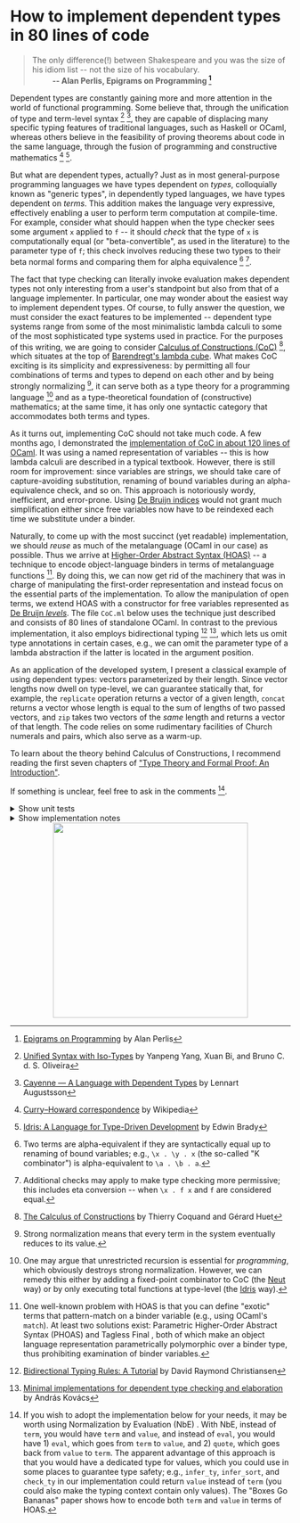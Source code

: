 # How to implement dependent types in 80 lines of code

> The only difference(!) between Shakespeare and you was the size of his idiom list -- not the size of his vocabulary.<br>&emsp; &emsp; <b>-- Alan Perlis, Epigrams on Programming [^epigrams]</b>

Dependent types are constantly gaining more and more attention in the world of functional programming. Some believe that, through the unification of type and term-level syntax [^unified-syntax] [^cayenne], they are capable of displacing many specific typing features of traditional languages, such as Haskell or OCaml, whereas others believe in the feasibility of proving theorems about code in the same language, through the fusion of programming and constructive mathematics [^curry-howard] [^idris-lang].

But what are dependent types, actually? Just as in most general-purpose programming languages we have types dependent on _types_, colloquially known as "generic types", in dependently typed languages, we have types dependent on _terms_. This addition makes the language very expressive, effectively enabling a user to perform term computation at compile-time. For example, consider what should happen when the type checker sees some argument `x` applied to `f` -- it should _check_ that the type of `x` is computationally equal (or "beta-convertible", as used in the literature) to the parameter type of `f`; this check involves reducing these two types to their beta normal forms and comparing them for alpha equivalence [^alpha-eq] [^eta-conv].

The fact that type checking can literally invoke evaluation makes dependent types not only interesting from a user's standpoint but also from that of a language implementer. In particular, one may wonder about the easiest way to implement dependent types. Of course, to fully answer the question, we must consider the exact features to be implemented -- dependent type systems range from some of the most minimalistic lambda calculi to some of the most sophisticated type systems used in practice. For the purposes of this writing, we are going to consider [Calculus of Constructions (CoC)] [^coc], which situates at the top of [Barendregt's lambda cube]. What makes CoC exciting is its simplicity and expressiveness: by permitting all four combinations of terms and types to depend on each other and by being strongly normalizing [^strong-norm], it can serve both as a type theory for a programming language [^CoC-pl] and as a type-theoretical foundation of (constructive) mathematics; at the same time, it has only one syntactic category that accommodates both terms and types.

[Calculus of Constructions (CoC)]: https://en.wikipedia.org/wiki/Calculus_of_constructions
[Barendregt's lambda cube]: https://en.wikipedia.org/wiki/Lambda_cube

As it turns out, implementing CoC should not take much code. A few months ago, I demonstrated the [implementation of CoC in about 120 lines of OCaml]. It was using a named representation of variables -- this is how lambda calculi are described in a typical textbook. However, there is still room for improvement: since variables are strings, we should take care of capture-avoiding substitution, renaming of bound variables during an alpha-equivalence check, and so on. This approach is notoriously wordy, inefficient, and error-prone. Using [De Bruijn indices] would not grant much simplification either since free variables now have to be reindexed each time we substitute under a binder.

[implementation of CoC in about 120 lines of OCaml]: https://gist.github.com/Hirrolot/89c60f821270059a09c14b940b454fd6
[De Bruijn indices]: https://en.wikipedia.org/wiki/De_Bruijn_index

Naturally, to come up with the most succinct (yet readable) implementation, we should _reuse_ as much of the metalanguage (OCaml in our case) as possible. Thus we arrive at [Higher-Order Abstract Syntax (HOAS)] -- a technique to encode object-language binders in terms of metalanguage functions [^hoas]. By doing this, we can now get rid of the machinery that was in charge of manipulating the first-order representation and instead focus on the essential parts of the implementation. To allow the manipulation of open terms, we extend HOAS with a constructor for free variables represented as [De Bruijn _levels_]. The file `CoC.ml` below uses the technique just described and consists of 80 lines of standalone OCaml. In contrast to the previous implementation, it also employs bidirectional typing [^bidirectional-typing] [^elab-zoo], which lets us omit type annotations in certain cases, e.g., we can omit the parameter type of a lambda abstraction if the latter is located in the argument position.

[Higher-Order Abstract Syntax (HOAS)]: https://cstheory.stackexchange.com/questions/20071/what-is-higher-order-in-higher-order-abstract-syntax
[De Bruijn _levels_]: https://proofassistants.stackexchange.com/questions/900/when-should-i-use-de-bruijn-levels-instead-of-indices

As an application of the developed system, I present a classical example of using dependent types: vectors parameterized by their length. Since vector lengths now dwell on type-level, we can guarantee statically that, for example, the `replicate` operation returns a vector of a given length, `concat` returns a vector whose length is equal to the sum of lengths of two passed vectors, and `zip` takes two vectors of the _same_ length and returns a vector of that length. The code relies on some rudimentary facilities of Church numerals and pairs, which also serve as a warm-up.

To learn about the theory behind Calculus of Constructions, I recommend reading the first seven chapters of ["Type Theory and Formal Proof: An Introduction"].

["Type Theory and Formal Proof: An Introduction"]: https://www.amazon.com/Type-Theory-Formal-Proof-Introduction/dp/110703650X

If something is unclear, feel free to ask in the comments [^future-directions].

[^epigrams]: [Epigrams on Programming](https://web.archive.org/web/19990117034445/http://www-pu.informatik.uni-tuebingen.de/users/klaeren/epigrams.html) by Alan Perlis
[^unified-syntax]: [Unified Syntax with Iso-Types](https://i.cs.hku.hk/~bruno/papers/aplas2016.pdf) by Yanpeng Yang, Xuan Bi, and Bruno C. d. S. Oliveira
[^cayenne]: [Cayenne — A Language with Dependent Types](https://link.springer.com/chapter/10.1007/10704973_6) by Lennart Augustsson
[^curry-howard]: [Curry–Howard correspondence](https://en.wikipedia.org/wiki/Curry%E2%80%93Howard_correspondence) by Wikipedia
[^idris-lang]: [Idris: A Language for Type-Driven Development](https://www.idris-lang.org/) by Edwin Brady
[^alpha-eq]: Two terms are alpha-equivalent if they are syntactically equal up to renaming of bound variables; e.g., `\x . \y . x` (the so-called "K combinator") is alpha-equivalent to `\a . \b . a`.
[^eta-conv]: Additional checks may apply to make type checking more permissive; this includes eta conversion -- when `\x . f x` and `f` are considered equal.
[^coc]: [The Calculus of Constructions](https://hal.inria.fr/file/index/docid/76024/filename/RR-0530.pdf) by Thierry Coquand and Gérard Huet
[^strong-norm]: Strong normalization means that every term in the system eventually reduces to its value.
[^CoC-pl]: One may argue that unrestricted recursion is essential for _programming_, which obviously destroys strong normalization. However, we can remedy this either by adding a fixed-point combinator to CoC (the [Neut] way) or by only executing total functions at type-level (the [Idris] way).
[^hoas]: One well-known problem with HOAS is that you can define "exotic" terms that pattern-match on a binder variable (e.g., using OCaml's `match`). At least two solutions exist: Parametric Higher-Order Abstract Syntax (PHOAS) [^phoas-1] [^phoas-2] [^phoas-3] and Tagless Final [^tf-1] [^tf-2] [^tf-3], both of which make an object language representation parametrically polymorphic over a binder type, thus prohibiting examination of binder variables.
[^phoas-1]: [Parametric Higher-Order Abstract Syntax for Mechanized Semantics](http://adam.chlipala.net/papers/PhoasICFP08/PhoasICFP08.pdf) by Adam Chlipala
[^phoas-2]: [Parametric HOAS with first-class modules](https://web.archive.org/web/20230224205154/https://syntaxexclamation.wordpress.com/2014/06/27/parametric-hoas-with-first-class-modules/) by Matthias Puech
[^phoas-3]: [Boxes Go Bananas: Encoding Higher-Order Abstract Syntax with Parametric Polymorphism](https://www.seas.upenn.edu/~sweirich/papers/itabox/icfp-published-version.pdf) by Geoffrey Washburn and Stephanie Weirich
[^tf-1]: [Finally Tagless, Partially Evaluated](https://okmij.org/ftp/tagless-final/JFP.pdf) by Jacques Carette, Oleg Kiselyov and Chung-chieh Shan
[^tf-2]: [Typed Tagless Final Interpreters](https://okmij.org/ftp/tagless-final/course/lecture.pdf) by Oleg Kiselyov
[^tf-3]: [Tagless-Final Style: Applications and Examples](https://okmij.org/ftp/tagless-final/cookbook.html) by Oleg Kiselyov
[^bidirectional-typing]: [Bidirectional Typing Rules: A Tutorial](https://davidchristiansen.dk/tutorials/bidirectional.pdf) by David Raymond Christiansen
[^elab-zoo]: [Minimal implementations for dependent type checking and elaboration](https://github.com/AndrasKovacs/elaboration-zoo) by András Kovács
[^future-directions]: If you wish to adopt the implementation below for your needs, it may be worth using Normalization by Evaluation (NbE) [^elab-zoo] [^NbE]. With NbE, instead of `term`, you would have `term` and `value`, and instead of `eval`, you would have 1) `eval`, which goes from `term` to `value`, and 2) `quote`, which goes back from `value` to `term`. The apparent advantage of this approach is that you would have a dedicated type for values, which you could use in some places to guarantee type safety; e.g., `infer_ty`, `infer_sort`, and `check_ty` in our implementation could return `value` instead of `term` (you could also make the typing context contain only values). The "Boxes Go Bananas" [^phoas-3] paper shows how to encode both `term` and `value` in terms of HOAS.
[^NbE]: [Checking Dependent Types with Normalization by Evaluation: A Tutorial](https://davidchristiansen.dk/tutorials/nbe/) ([Haskell version](https://davidchristiansen.dk/tutorials/implementing-types-hs.pdf)) by David Thrane Christiansen

[Neut]: https://github.com/vekatze/neut
[idris]: https://www.idris-lang.org/

<details>
  <summary>Show unit tests</summary>

```ml
let test_print () =
  assert (print 123 @@ FreeVar 42 = "42");
  assert (print 42 Star = "*");
  assert (print 42 Box = "☐");
  (* Lambdas. *)
  assert (print 3 @@ Lam (fun x -> x) = "(λ3)");
  assert (print 3 @@ Lam (fun x -> Appl (x, FreeVar 42)) = "(λ(3 42))");
  (* Pi types. *)
  assert (print 3 @@ Pi (FreeVar 0, fun x -> x) = "(Π0.3)");
  assert (
    print 3 @@ Pi (FreeVar 0, fun x -> Appl (x, FreeVar 42)) = "(Π0.(3 42))");
  (* Applications. *)
  assert (print 42 @@ Appl (FreeVar 1, FreeVar 2) = "(1 2)");
  (* Annotations. *)
  assert (print 42 @@ Ann (FreeVar 1, FreeVar 2) = "(1 : 2)")

let test_equate () =
  let assert_eq t = assert (equate 42 (t, t)) in
  let assert_neq m n =
    assert (not @@ equate 42 (m, n));
    assert (not @@ equate 42 (n, m))
  in
  (* Free variables. *)
  assert_eq (FreeVar 0);
  assert_neq (FreeVar 0) (FreeVar 123);
  assert_neq (FreeVar 0) Star;
  (* Star and box. *)
  assert_eq Star;
  assert_neq Star (FreeVar 0);
  assert_eq Box;
  assert_neq Box (FreeVar 0);
  (* Lambdas. *)
  assert_eq (Lam (fun x -> x));
  assert_neq (Lam (fun x -> x)) (Lam (fun _ -> Star));
  assert_neq (Lam (fun x -> x)) Star;
  (* Pi types. *)
  assert_eq (Pi (FreeVar 0, fun x -> x));
  assert_neq (Pi (FreeVar 0, fun x -> x)) (Pi (FreeVar 123, fun x -> x));
  assert_neq (Pi (FreeVar 0, fun x -> x)) (Pi (FreeVar 0, fun _ -> Star));
  assert_neq (Pi (FreeVar 0, fun x -> x)) Star;
  (* Do not evaluate under a binder automatically. *)
  assert_neq (Lam (fun x -> x)) (Lam (fun x -> Appl (Lam (fun x -> x), x)));
  assert_neq
    (Pi (FreeVar 0, fun x -> x))
    (Pi (FreeVar 0, fun x -> Appl (Lam (fun x -> x), x)));
  (* Applications. *)
  assert_eq (Appl (FreeVar 0, FreeVar 1));
  assert_neq (Appl (FreeVar 0, FreeVar 1)) (Appl (FreeVar 123, FreeVar 1));
  assert_neq (Appl (FreeVar 0, FreeVar 1)) (Appl (FreeVar 0, FreeVar 123));
  assert_neq (Appl (FreeVar 0, FreeVar 1)) Star;
  (* Annotations. *)
  assert_eq (Ann (FreeVar 0, FreeVar 1));
  assert_neq (Ann (FreeVar 0, FreeVar 1)) (Ann (FreeVar 123, FreeVar 1));
  assert_neq (Ann (FreeVar 0, FreeVar 1)) (Ann (FreeVar 0, FreeVar 123));
  assert_neq (Ann (FreeVar 0, FreeVar 1)) Star

let test_eval () =
  let assert_eval t expected = assert (equate 0 (eval t, expected)) in
  assert_eval (FreeVar 42) (FreeVar 42);
  assert_eval Star Star;
  assert_eval Box Box;
  (* Lambdas. *)
  assert_eval (Lam (fun x -> x)) (Lam (fun x -> x));
  assert_eval (Lam (fun x -> Appl (Lam (fun x -> x), x))) (Lam (fun x -> x));
  (* Pi types. *)
  assert_eval (Pi (FreeVar 42, fun x -> x)) (Pi (FreeVar 42, fun x -> x));
  assert_eval
    (Pi (FreeVar 42, fun x -> Appl (Lam (fun x -> x), x)))
    (Pi (FreeVar 42, fun x -> x));
  (* Applications. *)
  assert_eval (Appl (Lam (fun x -> x), FreeVar 42)) (FreeVar 42);
  assert_eval (Appl (FreeVar 0, FreeVar 42)) (Appl (FreeVar 0, FreeVar 42));
  assert_eval
    (Appl (Appl (Lam (fun x -> x), FreeVar 0), FreeVar 42))
    (Appl (FreeVar 0, FreeVar 42));
  (* Annotations. *)
  assert_eval (Ann (FreeVar 42, FreeVar 0)) (FreeVar 42)

let assert_infer_sort ctx t expected_ty =
  let lvl = List.length ctx in
  assert (equate lvl (infer_sort lvl ctx t, expected_ty))

let test_infer_sort () =
  assert_infer_sort [] Star Box;
  assert_infer_sort [ Star ] (FreeVar 0) Star;
  assert_infer_sort [ Box ] (FreeVar 0) Box;
  try
    assert_infer_sort [ FreeVar 0; Star ] (FreeVar 1) Box;
    assert false
  with Failure msg -> assert (msg = "Want a sort, got 0: 1")

let assert_infer ctx t expected_ty =
  let lvl = List.length ctx in
  assert (equate lvl (infer_ty lvl ctx t, expected_ty))

let test_infer_var () =
  assert_infer [ Star ] (FreeVar 0) Star;
  assert_infer [ Box; Star ] (FreeVar 0) Star;
  assert_infer [ Box; Box; Star ] (FreeVar 0) Star;
  assert_infer [ Star; Box ] (FreeVar 1) Star;
  assert_infer [ Box; Star; Box ] (FreeVar 1) Star;
  assert_infer [ Star; Box; Box ] (FreeVar 2) Star;
  assert_infer [ Box; Star; Box; Box ] (FreeVar 2) Star;
  try
    assert_infer [ Star; Box; Box ] (FreeVar 3) Box;
    assert false
  with Invalid_argument msg -> assert (msg = "List.nth")

let test_infer_star_box () =
  assert_infer [] Star Box;
  assert_infer [ Box; Box; Box ] Star Box;
  try
    assert_infer [] Box Box;
    assert false
  with Failure msg -> assert (msg = "Has no type: ☐")

let test_infer_pi () =
  (* A term depending on a term. *)
  assert_infer
    [ Pi (FreeVar 0, fun _ -> Star); Star ]
    (Pi (FreeVar 0, fun x -> Appl (FreeVar 1, x)))
    Star;
  (* A term depending on a type. *)
  assert_infer
    [ Pi (Star, fun _ -> Star) ]
    (Pi (Star, fun x -> Appl (FreeVar 0, x)))
    Star;
  (* A type depending on a term. *)
  assert_infer
    [ Pi (FreeVar 0, fun _ -> Box); Star ]
    (Pi (FreeVar 0, fun x -> Appl (FreeVar 1, x)))
    Box;
  (* A type depending on a type. *)
  assert_infer
    [ Pi (Star, fun _ -> Box) ]
    (Pi (Star, fun x -> Appl (FreeVar 0, x)))
    Box;
  try
    assert_infer [ FreeVar 0; Star ] (Pi (FreeVar 1, fun _ -> Star)) Box;
    assert false
  with Failure msg -> (
    assert (msg = "Want a sort, got 0: 1");
    try
      assert_infer [ FreeVar 0; Star ] (Pi (Star, fun _ -> FreeVar 1)) Box;
      assert false
    with Failure msg -> assert (msg = "Want a sort, got 0: 1"))

let test_infer_appl () =
  (* An argument is checkable. *)
  assert_infer
    [ Pi (Pi (Star, fun _ -> Star), fun _ -> FreeVar 0); Star ]
    (Appl (FreeVar 1, Lam (fun x -> x)))
    (FreeVar 0);
  (* An argument is inferrable. *)
  assert_infer
    [ Pi (Star, fun x -> x); Star ]
    (Appl (FreeVar 1, FreeVar 0))
    (FreeVar 0);
  (* Evaluate the resulting type. *)
  assert_infer [ FreeVar 0; Star ]
    (Appl
       ( Ann
           ( Lam (fun _ -> FreeVar 1),
             Pi
               ( Star,
                 fun _ ->
                   Appl
                     ( Ann (Lam (fun x -> x), Pi (Star, fun _ -> Star)),
                       FreeVar 0 ) ) ),
         FreeVar 0 ))
    (FreeVar 0);
  try
    assert_infer [] (Appl (Star, Star)) Box;
    assert false
  with Failure msg -> assert (msg = "Want a Pi type, got ☐: *")

let test_infer_ann () =
  (* Annotate a checkable term. *)
  assert_infer [ Star ]
    (Ann (Lam (fun _ -> FreeVar 0), Pi (FreeVar 0, fun _ -> Star)))
    (Pi (FreeVar 0, fun _ -> Star));
  (* Annotate an inferrable term. *)
  assert_infer [ Star ] (Ann (FreeVar 0, Star)) Star;
  (* Evaluate the resulting type. *)
  assert_infer [ Star ]
    (Ann
       ( Lam (fun x -> x),
         Pi
           ( FreeVar 0,
             fun _ ->
               Appl (Ann (Lam (fun x -> x), Pi (Star, fun _ -> Star)), FreeVar 0)
           ) ))
    (Pi (FreeVar 0, fun _ -> FreeVar 0));
  try
    assert_infer [ FreeVar 0; Star ] (Ann (Star, FreeVar 1)) Box;
    assert false
  with Failure msg -> (
    assert (msg = "Want a sort, got 0: 1");
    try
      assert_infer [ FreeVar 0; Star ] (Ann (FreeVar 1, Star)) Box;
      assert false
    with Failure msg -> assert (msg = "Want type *, got 0: 1"))

let test_infer_lam () =
  try
    assert_infer [] (Lam (fun x -> x)) Box;
    assert false
  with Failure msg -> assert (msg = "Not inferrable: (λ0)")

let assert_check ctx t ty =
  let lvl = List.length ctx in
  assert (equate lvl (check_ty lvl ctx (t, ty), ty))

let test_check_lam () =
  assert_check
    [ Pi (Star, fun _ -> FreeVar 0); Star ]
    (Lam (fun x -> Appl (FreeVar 1, x)))
    (Pi (Star, fun _ -> FreeVar 0));
  try
    assert_check [ Star ] (Lam (fun x -> x)) (Pi (Star, fun _ -> FreeVar 0));
    assert false
  with Failure msg -> (
    assert (msg = "Want type 0, got *: 1");
    try
      assert_check [] (Lam (fun x -> x)) Star;
      assert false
    with Failure msg -> assert (msg = "Want a Pi type, got *: (λ0)"))

let test_check_infer () =
  assert_check [ Star ] (FreeVar 0) Star;
  try
    assert_check [ Box ] (FreeVar 0) Star;
    assert false
  with Failure msg -> assert (msg = "Want type *, got ☐: 0")

let impredicative_id () =
  let id_ty = Pi (Star, fun a -> Pi (a, fun _ -> a)) in
  let id_lam = Lam (fun _ -> Lam (fun x -> x)) in
  let id = Ann (id_lam, id_ty) in
  let id_id = Appl (Appl (id, id_ty), id) in
  assert_infer [] id_ty Star;
  assert_infer [] id id_ty;
  assert_infer [] id_id id_ty;
  assert (equate 0 (eval id_id, id_lam))

let () =
  test_print ();
  test_eval ();
  test_equate ();
  test_infer_sort ();
  test_infer_var ();
  test_infer_star_box ();
  test_infer_pi ();
  test_infer_appl ();
  test_infer_ann ();
  test_infer_lam ();
  test_check_lam ();
  test_check_infer ();
  impredicative_id ()
```

</details>

<details>
  <summary>Show implementation notes</summary>

  - The `equate` function just structually checks two supplied terms, unfurling lambda abstractions as necessary. If we want to check two terms for beta-convertibility, we must first evaluate them, and only then call `equate`.
  - The `infer_ty`, `infer_sort`, and `check_ty` functions always return an evaluated type.
  - A typing context (`ctx`) is required to hold only evaluated types and be well-formed, meaning that every entry must be of some sort with respect to the rest of the context.
  - Bindings are always added to the beginning of a context; thus, they are indexed by De Bruijn _indices_. Since `FreeVar` holds De Bruijn _levels_, we use the `lvl - x - 1` formula to access `ctx` in `infer_ty`.
  - In the last case of `check_ty`, we call `equate` to check `ty` and `got_ty` for beta-convertibility. Since both `ty` and `got_ty` are already values, we have no need to evaluate them again.
</details>

<div align="center">
  <img src="https://user-images.githubusercontent.com/40539574/221297687-b3171e0b-3323-41a5-ab67-7e33984f2826.gif" width="350px">
</div>
